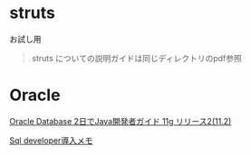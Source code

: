 # struts
お試し用

> struts についての説明ガイドは同じディレクトリのpdf参照  

# Oracle 

[Oracle Database 2日でJava開発者ガイド
11g リリース2(11.2)](https://docs.oracle.com/cd/E16338_01/appdev.112/b56268/toc.htm)

[Sql developer導入メモ](https://qiita.com/kugyu10/items/21dbd1cc1fdd203c28a5)
